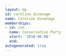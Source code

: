 ```yaml
---
layout: mp
id: caroline_dinenage
name: Caroline Dinenage
memberships:
- id: con
  name: Conservative Party
  start: '2010-06-08'
  end: 
autogenerated: true
---
```

